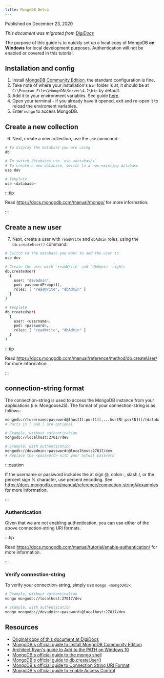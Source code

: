 ```yaml
---
title: MongoDB Setup
---
```


Published on December 23, 2020

_This document was migrated from [DigiDocs](https://digipie.github.io/digidocs/mongodb/local-setup/)_

The purpose of this guide is to quickly set up a local copy of MongoDB **on Windows** for local development purposes. Authentication will not be enabled or covered in this tutorial.

## Installation and config

1. Install [MongoDB Community Edition](https://docs.mongodb.com/manual/administration/install-community/), the standard configuration is fine.
2. Take note of where your installation's `bin` folder is at, it should be at `C:\Program Files\MongoDB\Server\4.2\bin` by default.
3. Add it to your environment variables. See guide [here](https://www.architectryan.com/2018/03/17/add-to-the-path-on-windows-10/).
4. Open your terminal - if you already have it opened, exit and re-open it to reload the enviroment variables.
5. Enter `mongo` to access MongoDB.

## Create a new collection

6. Next, create a new collection, use the `use` command:

```bash
# To display the database you are using
db

# To switch databases use `use <database>`
# To create a new database, switch to a non-existing database
use dev

# Template
use <database>
```

:::tip

Read <https://docs.mongodb.com/manual/mongo/> for more information.

:::

## Create a new user

7. Next, create a user with `readWrite` and `dbAdmin` roles, using the `db.createUser()` command:

```bash
# Switch to the database you want to add the user to
use dev

# Create the user with `readWrite` and `dbAdmin` rights
db.createUser(
  {
    user: "devadmin",
    pwd: passwordPrompt(),
    roles: [ "readWrite", "dbAdmin" ]
  }
)

# Template
db.createUser(
  {
    user: <username>,
    pwd: <password>,
    roles: [ "readWrite", "dbAdmin" ]
  }
)
```

:::tip

Read <https://docs.mongodb.com/manual/reference/method/db.createUser/> for more information.

:::

## connection-string format

The connection-string is used to access the MongoDB instance from your applications (i.e. MongooseJS). The format of your connection-string is as follows:

```bash
mongodb://[username:password@]host1[:port1][,...hostN[:portN]][/[database][?options]]
# Parts in [ and ] are optional

# Example, without authentication
mongodb://localhost:27017/dev

# Example, with authentication
mongodb://devadmin:<password>@localhost:27017/dev
# Replace the <password> with your actual password
```

:::caution

If the username or password includes the at sign @, colon :, slash /, or the percent sign % character, use percent encoding. See <https://docs.mongodb.com/manual/reference/connection-string/#examples> for more information.

:::

### Authentication

Given that we are not enabling authentication, you can use either of the above connection-string URI formats.

:::tip

Read <https://docs.mongodb.com/manual/tutorial/enable-authentication/> for more information.

:::

### Verify connection-string

To verify your connection-string, simply use `mongo <mongoURI>`:

```bash
# Example, without authentication
mongo mongodb://localhost:27017/dev

# Example, with authentication
mongo mongodb://devadmin:<password>@localhost:27017/dev
```

## Resources

- [Original copy of this document at DigiDocs](https://digipie.github.io/digidocs/mongodb/local-setup/)
- [MongoDB's official guide to Install MongoDB Community Edition](https://docs.mongodb.com/manual/administration/install-community/)
- [Architect Ryan's guide to Add to the PATH on Windows 10](https://www.architectryan.com/2018/03/17/add-to-the-path-on-windows-10/)
- [MongoDB's official guide to the mongo shell](https://docs.mongodb.com/manual/mongo/)
- [MongoDB's official guide to db.createUser()](https://docs.mongodb.com/manual/reference/method/db.createUser/)
- [MongoDB's official guide to Connection String URI Format](https://docs.mongodb.com/manual/reference/connection-string/)
- [MongoDB's official guide to Enable Access Control](https://docs.mongodb.com/manual/tutorial/enable-authentication/)

